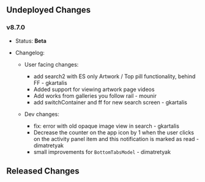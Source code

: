 ## Undeployed Changes

### v8.7.0

- Status: **Beta**
- Changelog:

  - User facing changes:

    - add search2 with ES only Artwork / Top pill functionality, behind FF - gkartalis
    - Added support for viewing artwork page videos
    - Add works from galleries you follow rail - mounir
    - add switchContainer and ff for new search screen - gkartalis

  - Dev changes:
    - fix: error with old opaque image view in search - gkartalis
    - Decrease the counter on the app icon by 1 when the user clicks on the activity panel item and this notification is marked as read - dimatretyak
    - small improvements for `BottomTabsModel` - dimatretyak

<!-- DO NOT CHANGE -->

## Released Changes
